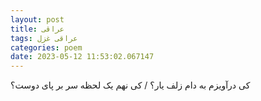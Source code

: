 ```yaml
---
layout: post
title: عراقی
tags: عراقی غزل
categories: poem
date: 2023-05-12 11:53:02.067147
---
```


کی درآویزم به دام زلف یار؟ / کی نهم یک لحظه سر بر پای دوست؟